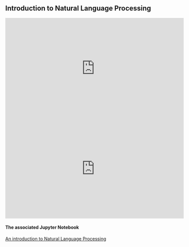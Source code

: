 ## Introduction to Natural Language Processing

<iframe width="560" height="315" src="https://www.youtube.com/embed/s6sFXiO9h90" frameborder="0" allow="accelerometer; autoplay; clipboard-write; encrypted-media; gyroscope; picture-in-picture" allowfullscreen></iframe>

<iframe width="560" height="315" src="https://www.youtube.com/embed/1XpEz5HOY9o" frameborder="0" allow="accelerometer; autoplay; clipboard-write; encrypted-media; gyroscope; picture-in-picture" allowfullscreen></iframe>

#### The associated Jupyter Notebook

[An introduction to Natural Language Processing](https://github.com/zacharski/ml-class/blob/master/labs/deepLearningNLP.ipynb)
